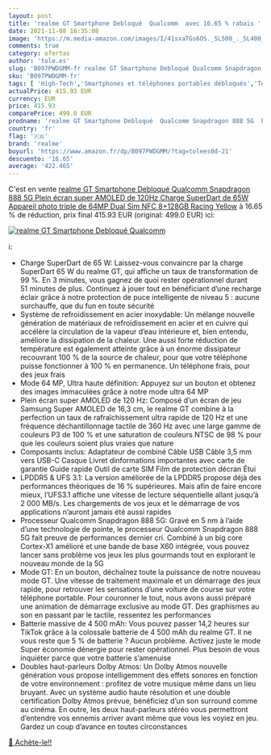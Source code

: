```yaml
---
layout: post
title: 'realme GT Smartphone Debloqué  Qualcomm  avec 16.65 % rabais '
date: 2021-11-08 16:35:08
image: 'https://m.media-amazon.com/images/I/41sxaTGs6OS._SL500_._SL400_.jpg'
comments: true
category: ofertas
author: 'tole.es'
slug: 'B097PWDGMM-fr realme GT Smartphone Debloqué Qualcomm Snapdragon 888 5G...'
sku: 'B097PWDGMM-fr'
tags: [ 'High-Tech','Smartphones et téléphones portables débloqués','Téléphones portables et accessoires','realme', ]
actualPrice: 415.93 EUR
currency: EUR
price: 415.93
comparePrice: 499.0 EUR
prodname: 'realme GT Smartphone Debloqué  Qualcomm Snapdragon 888 5G  Plein écran super AMOLED de 120Hz  Charge SuperDart de 65W  Appareil photo triple de 64MP  Dual Sim  NFC  8+128GB  Racing Yellow'
country: 'fr'
flag: '🇫🇷'
brand: 'realme'
buyurl: 'https://www.amazon.fr/dp/B097PWDGMM/?tag=tolees0d-21'
descuento: '16.65'
average: '422.465'
---
```


C'est en vente [realme GT Smartphone Debloqué  Qualcomm Snapdragon 888 5G  Plein écran super AMOLED de 120Hz  Charge SuperDart de 65W  Appareil photo triple de 64MP  Dual Sim  NFC  8+128GB  Racing Yellow](https://www.amazon.fr/dp/B097PWDGMM/?tag=tolees0d-21)  à  16.65 % de réduction, prix final  415.93 EUR (original: 499.0 EUR) ici:

[![realme GT Smartphone Debloqué  Qualcomm ](https://m.media-amazon.com/images/I/41sxaTGs6OS._SL500_._SL400_.jpg)](https://www.amazon.fr/dp/B097PWDGMM/?tag=tolees0d-21)

ℹ️:

- Charge SuperDart de 65 W: Laissez-vous convaincre par la charge SuperDart 65 W du realme GT, qui affiche un taux de transformation de 99 %. En 3 minutes, vous gagnez de quoi rester opérationnel durant 51 minutes de plus. Continuez à jouer tout en bénéficiant d’une recharge éclair grâce à notre protection de puce intelligente de niveau 5 : aucune surchauffe, que du fun en toute sécurité
- Système de refroidissement en acier inoxydable: Un mélange nouvelle génération de matériaux de refroidissement en acier et en cuivre qui accélère la circulation de la vapeur d’eau intérieure et, bien entendu, améliore la dissipation de la chaleur. Une aussi forte réduction de température est également atteinte grâce à un énorme dissipateur recouvrant 100 % de la source de chaleur, pour que votre téléphone puisse fonctionner à 100 % en permanence. Un téléphone frais, pour des jeux frais
- Mode 64 MP, Ultra haute définition: Appuyez sur un bouton et obtenez des images immaculées grâce à notre mode ultra 64 MP
- Plein écran super AMOLED de 120 Hz: Composé d’un écran de jeu Samsung Super AMOLED de 16,3 cm, le realme GT combine à la perfection un taux de rafraîchissement ultra rapide de 120 Hz et une fréquence déchantillonnage tactile de 360 Hz avec une large gamme de couleurs P3 de 100 % et une saturation de couleurs NTSC de 98 % pour que les couleurs soient plus vraies que nature
- Composants inclus: Adaptateur de combiné Câble USB Câble 3,5 mm vers USB-C Casque Livret dinformations importantes avec carte de garantie Guide rapide Outil de carte SIM Film de protection décran Étui
- LPDDR5 & UFS 3.1: La version améliorée de la LPDDR5 propose déjà des performances théoriques de 16 % supérieures. Mais afin de faire encore mieux, l’UFS3.1 affiche une vitesse de lecture séquentielle allant jusqu’à 2 000 MB/s. Les chargements de vos jeux et le démarrage de vos applications n’auront jamais été aussi rapides
- Processeur Qualcomm Snapdragon 888 5G: Gravé en 5 nm à l’aide d’une technologie de pointe, le processeur Qualcomm Snapdragon 888 5G fait preuve de performances dernier cri. Combiné à un big core Cortex-X1 amélioré et une bande de base X60 intégrée, vous pouvez lancer sans problème vos jeux les plus gourmands tout en explorant le nouveau monde de la 5G
- Mode GT: En un bouton, déchaînez toute la puissance de notre nouveau mode GT. Une vitesse de traitement maximale et un démarrage des jeux rapide, pour retrouver les sensations d’une voiture de course sur votre téléphone portable. Pour couronner le tout, nous avons aussi préparé une animation de démarrage exclusive au mode GT. Des graphismes au son en passant par le tactile, ressentez les performances
- Batterie massive de 4 500 mAh: Vous pouvez passer 14,2 heures sur TikTok grâce à la colossale batterie de 4 500 mAh du realme GT. Il ne vous reste que 5 % de batterie ? Aucun problème. Activez juste le mode Super économie dénergie pour rester opérationnel. Plus besoin de vous inquiéter parce que votre batterie s’amenuise
- Doubles haut-parleurs Dolby Atmos: Un Dolby Atmos nouvelle génération vous propose intelligemment des effets sonores en fonction de votre environnement : profitez de votre musique même dans un lieu bruyant. Avec un système audio haute résolution et une double certification Dolby Atmos prévue, bénéficiez d’un son surround comme au cinéma. En outre, les deux haut-parleurs stéréo vous permettront d’entendre vos ennemis arriver avant même que vous les voyiez en jeu. Gardez un coup d’avance en toutes circonstances

[🛒 Achète-le!!](https://www.amazon.fr/dp/B097PWDGMM/?tag=tolees0d-21)

